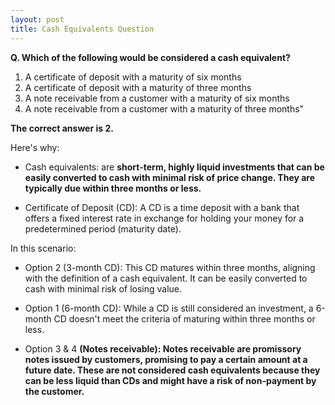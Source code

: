 ```yaml
---
layout: post
title: Cash Equivalents Question
---
```


**Q. Which of the following would be considered a cash equivalent?**

1. A certificate of deposit with a maturity of six months
2. A certificate of deposit with a maturity of three months
3. A note receivable from a customer with a maturity of six months
4. A note receivable from a customer with a maturity of three months"

**The correct answer is 2.**

Here's why:

- Cash equivalents: are **short-term, highly liquid investments that can be easily converted to cash with minimal risk of price change. They are typically due within three months or less.**

- Certificate of Deposit (CD):  A CD is a time deposit with a bank that offers a fixed interest rate in exchange for holding your money for a predetermined period (maturity date).

In this scenario:

- Option 2 (3-month CD):  This CD matures within three months, aligning with the definition of a cash equivalent. It can be easily converted to cash with minimal risk of losing value.

- Option 1 (6-month CD): While a CD is still considered an investment, a 6-month CD doesn't meet the criteria of maturing within three months or less.

- Option 3 & 4 **(Notes receivable): Notes receivable are promissory notes issued by customers, promising to pay a certain amount at a future date.  These are not considered cash equivalents because they can be less liquid than CDs and might have a risk of non-payment by the customer.**
